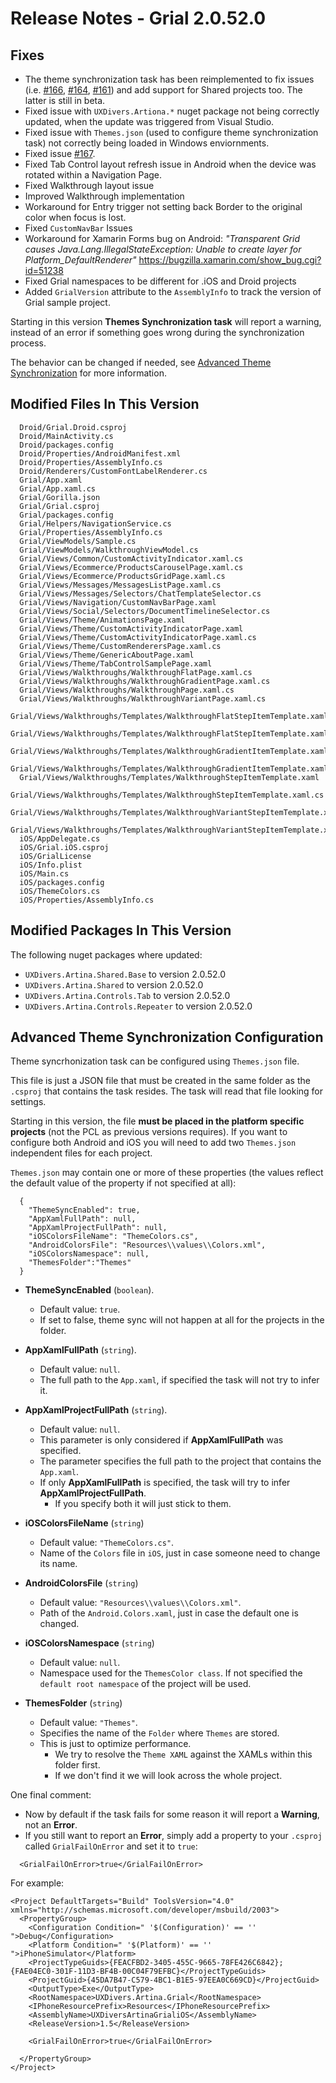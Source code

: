 # Release Notes - Grial 2.0.52.0

## Fixes

- The theme synchronization task has been reimplemented to fix issues (i.e. [#166](https://github.com/UXDivers/Grial-UI-Kit-Support/issues/166), [#164](https://github.com/UXDivers/Grial-UI-Kit-Support/issues/164), [#161](https://github.com/UXDivers/Grial-UI-Kit-Support/issues/161)) and add support for Shared projects too. The latter is still in beta. 
- Fixed issue with ```UXDivers.Artiona.*``` nuget package not being correctly updated, when the update was triggered from Visual Studio.
- Fixed issue with ```Themes.json``` (used to configure theme synchronization task) not correctly being loaded in Windows enviornments.
- Fixed issue [#167](https://github.com/UXDivers/Grial-UI-Kit-Support/issues/167).
- Fixed Tab Control layout refresh issue in Android when the device was rotated within a Navigation Page.
- Fixed Walkthrough layout issue
- Improved Walkthrough implementation
- Workaround for Entry trigger not setting back Border to the original color when focus is lost.
- Fixed ```CustomNavBar``` Issues
- Workaround for Xamarin Forms bug on Android:
    *"Transparent Grid causes Java.Lang.IllegalStateException: Unable to create layer for Platform_DefaultRenderer"*
    https://bugzilla.xamarin.com/show_bug.cgi?id=51238
- Fixed Grial namespaces to be different for .iOS and Droid projects
- Added ```GrialVersion``` attribute to the ```AssemblyInfo``` to track the version of Grial sample project.

Starting in this version **Themes Synchronization task** will report a warning, instead of an error if something goes wrong during the synchronization process.

The behavior can be changed if needed, see [Advanced Theme Synchronization](#advanced-theme-sync-configuration) for more information.

## Modified Files In This Version
~~~
  Droid/Grial.Droid.csproj
  Droid/MainActivity.cs
  Droid/packages.config
  Droid/Properties/AndroidManifest.xml
  Droid/Properties/AssemblyInfo.cs
  Droid/Renderers/CustomFontLabelRenderer.cs
  Grial/App.xaml
  Grial/App.xaml.cs
  Grial/Gorilla.json
  Grial/Grial.csproj
  Grial/packages.config
  Grial/Helpers/NavigationService.cs
  Grial/Properties/AssemblyInfo.cs
  Grial/ViewModels/Sample.cs
  Grial/ViewModels/WalkthroughViewModel.cs
  Grial/Views/Common/CustomActivityIndicator.xaml.cs
  Grial/Views/Ecommerce/ProductsCarouselPage.xaml.cs
  Grial/Views/Ecommerce/ProductsGridPage.xaml.cs
  Grial/Views/Messages/MessagesListPage.xaml.cs
  Grial/Views/Messages/Selectors/ChatTemplateSelector.cs
  Grial/Views/Navigation/CustomNavBarPage.xaml
  Grial/Views/Social/Selectors/DocumentTimelineSelector.cs
  Grial/Views/Theme/AnimationsPage.xaml
  Grial/Views/Theme/CustomActivityIndicatorPage.xaml
  Grial/Views/Theme/CustomActivityIndicatorPage.xaml.cs
  Grial/Views/Theme/CustomRenderersPage.xaml.cs
  Grial/Views/Theme/GenericAboutPage.xaml
  Grial/Views/Theme/TabControlSamplePage.xaml
  Grial/Views/Walkthroughs/WalkthroughFlatPage.xaml.cs
  Grial/Views/Walkthroughs/WalkthroughGradientPage.xaml.cs
  Grial/Views/Walkthroughs/WalkthroughPage.xaml.cs
  Grial/Views/Walkthroughs/WalkthroughVariantPage.xaml.cs
  Grial/Views/Walkthroughs/Templates/WalkthroughFlatStepItemTemplate.xaml
  Grial/Views/Walkthroughs/Templates/WalkthroughFlatStepItemTemplate.xaml.cs
  Grial/Views/Walkthroughs/Templates/WalkthroughGradientItemTemplate.xaml
  Grial/Views/Walkthroughs/Templates/WalkthroughGradientItemTemplate.xaml.cs
  Grial/Views/Walkthroughs/Templates/WalkthroughStepItemTemplate.xaml
  Grial/Views/Walkthroughs/Templates/WalkthroughStepItemTemplate.xaml.cs
  Grial/Views/Walkthroughs/Templates/WalkthroughVariantStepItemTemplate.xaml
  Grial/Views/Walkthroughs/Templates/WalkthroughVariantStepItemTemplate.xaml.cs
  iOS/AppDelegate.cs
  iOS/Grial.iOS.csproj
  iOS/GrialLicense
  iOS/Info.plist
  iOS/Main.cs
  iOS/packages.config
  iOS/ThemeColors.cs
  iOS/Properties/AssemblyInfo.cs
~~~

## Modified Packages In This Version

The following nuget packages where updated:

- ```UXDivers.Artina.Shared.Base``` to version 2.0.52.0
- ```UXDivers.Artina.Shared``` to version 2.0.52.0
- ```UXDivers.Artina.Controls.Tab``` to version 2.0.52.0
- ```UXDivers.Artina.Controls.Repeater``` to version 2.0.52.0

##  <a name="advanced-theme-sync-configuration"></a> Advanced Theme Synchronization Configuration

Theme syncrhonization task can be configured using ```Themes.json``` file. 

This file is just a JSON file that must be created in the same folder as the ```.csproj``` that contains the task resides. 
The task will read that file looking for settings. 

Starting in this version, the file **must be placed in the platform specific projects** (not the PCL as previous versions requires). 
If you want to configure both Android and iOS you will need to add two ```Themes.json``` independent files for each project.

```Themes.json``` may contain one or more of these properties (the values reflect the default value of the property if not specified at all):

~~~
  {
    "ThemeSyncEnabled": true,
    "AppXamlFullPath": null,
    "AppXamlProjectFullPath": null,
    "iOSColorsFileName": "ThemeColors.cs",
    "AndroidColorsFile": "Resources\\values\\Colors.xml",
    "iOSColorsNamespace": null,
    "ThemesFolder":"Themes"
  }
~~~

- **ThemeSyncEnabled** (```boolean```). 
  - Default value: ```true```.
  - If set to false, theme sync will not happen at all for the projects in the folder.

- **AppXamlFullPath** (```string```).
  - Default value: ```null```.
  - The full path to the ```App.xaml```, if specified the task will not try to infer it.

- **AppXamlProjectFullPath** (```string```).
  - Default value: ```null```.
  - This parameter is only considered if **AppXamlFullPath** was specified.  
  - The parameter specifies the full path to the project that contains the ```App.xaml```. 
  - If only **AppXamlFullPath** is specified, the task will try to infer **AppXamlProjectFullPath**. 
    - If you specify both it will just stick to them.

- **iOSColorsFileName** (```string```)
  - Default value: ```"ThemeColors.cs"```.
  - Name of the ```Colors``` file in ```iOS```, just in case someone need to change its name.

- **AndroidColorsFile** (```string```) 
  - Default value: ```"Resources\\values\\Colors.xml"```.
  - Path of the ```Android.Colors.xaml```, just in case the default one is changed.

- **iOSColorsNamespace** (```string```)
  - Default value: ```null```.
  - Namespace used for the ```ThemesColor class```. If not specified the ```default root namespace``` of the project will be used.

- **ThemesFolder** (```string```)
  - Default value: ```"Themes"```.
  - Specifies the name of the ```Folder``` where ```Themes``` are stored. 
  - This is just to optimize performance. 
    - We try to resolve the ```Theme XAML``` against the XAMLs within this folder first. 
    - If we don't find it we will look across the whole project.


One final comment:
- Now by default if the task fails for some reason it will report a **Warning**, not an **Error**.
- If you still want to report an **Error**, simply add a property to your ```.csproj``` called ```GrialFailOnError``` and set it to ```true```:

~~~
  <GrialFailOnError>true</GrialFailOnError>
~~~

For example:

~~~
<Project DefaultTargets="Build" ToolsVersion="4.0" xmlns="http://schemas.microsoft.com/developer/msbuild/2003">
  <PropertyGroup>
    <Configuration Condition=" '$(Configuration)' == '' ">Debug</Configuration>
    <Platform Condition=" '$(Platform)' == '' ">iPhoneSimulator</Platform>
    <ProjectTypeGuids>{FEACFBD2-3405-455C-9665-78FE426C6842};{FAE04EC0-301F-11D3-BF4B-00C04F79EFBC}</ProjectTypeGuids>
    <ProjectGuid>{45DA7B47-C579-4BC1-B1E5-97EEA0C669CD}</ProjectGuid>
    <OutputType>Exe</OutputType>
    <RootNamespace>UXDivers.Artina.Grial</RootNamespace>
    <IPhoneResourcePrefix>Resources</IPhoneResourcePrefix>
    <AssemblyName>UXDiversArtinaGrialiOS</AssemblyName>
    <ReleaseVersion>1.5</ReleaseVersion>

    <GrialFailOnError>true</GrialFailOnError>

  </PropertyGroup>
</Project>
~~~
